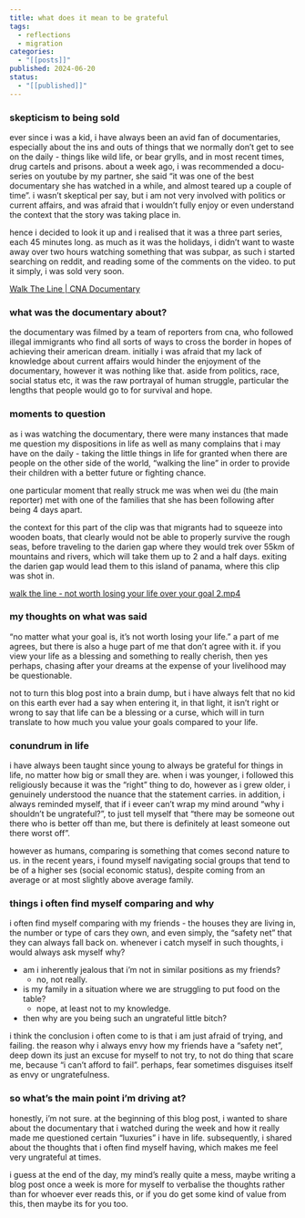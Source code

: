 ```yaml
---
title: what does it mean to be grateful
tags:
  - reflections
  - migration
categories:
  - "[[posts]]"
published: 2024-06-20
status:
  - "[[published]]"
---
```

### skepticism to being sold

ever since i was a kid, i have always been an avid fan of documentaries, especially about the ins and outs of things that we normally don’t get to see on the daily - things like wild life, or bear grylls, and in most recent times, drug cartels and prisons. about a week ago, i was recommended a docu-series on youtube by my partner, she said “it was one of the best documentary she has watched in a while, and almost teared up a couple of time”. i wasn’t skeptical per say, but i am not very involved with politics or current affairs, and was afraid that i wouldn’t fully enjoy or even understand the context that the story was taking place in.

hence i decided to look it up and i realised that it was a three part series, each 45 minutes long. as much as it was the holidays, i didn’t want to waste away over two hours watching something that was subpar, as such i started searching on reddit, and reading some of the comments on the video. to put it simply, i was sold very soon.

[Walk The Line | CNA Documentary](https://youtube.com/playlist?list=PLkMf14VQEvTaR0QKm8JtFiRyLaVZZobp7&si=qUcCddUazeP2jhjm)

### what was the documentary about?

the documentary was filmed by a team of reporters from cna, who followed illegal immigrants who find all sorts of ways to cross the border in hopes of achieving their american dream. initially i was afraid that my lack of knowledge about current affairs would hinder the enjoyment of the documentary, however it was nothing like that. aside from politics, race, social status etc, it was the raw portrayal of human struggle, particular the lengths that people would go to for survival and hope.

### moments to question

as i was watching the documentary, there were many instances that made me question my dispositions in life as well as many complains that i may have on the daily - taking the little things in life for granted when there are people on the other side of the world, “walking the line” in order to provide their children with a better future or fighting chance.

one particular moment that really struck me was when wei du (the main reporter) met with one of the families that she has been following after being 4 days apart.

the context for this part of the clip was that migrants had to squeeze into wooden boats, that clearly would not be able to properly survive the rough seas, before traveling to the darien gap where they would trek over 55km of mountains and rivers, which will take them up to 2 and a half days. exiting the darien gap would lead them to this island of panama, where this clip was shot in.

[walk the line - not worth losing your life over your goal 2.mp4](https://prod-files-secure.s3.us-west-2.amazonaws.com/5503b278-6d9b-4ece-9567-42c87025f13c/ed3e56bb-fdc5-45ee-8530-d4d055689309/walk_the_line_-_not_worth_losing_your_life_over_your_goal_2.mp4)

### my thoughts on what was said

“no matter what your goal is, it’s not worth losing your life.” a part of me agrees, but there is also a huge part of me that don’t agree with it. if you view your life as a blessing and something to really cherish, then yes perhaps, chasing after your dreams at the expense of your livelihood may be questionable.

not to turn this blog post into a brain dump, but i have always felt that no kid on this earth ever had a say when entering it, in that light, it isn’t right or wrong to say that life can be a blessing or a curse, which will in turn translate to how much you value your goals compared to your life.

### conundrum in life

i have always been taught since young to always be grateful for things in life, no matter how big or small they are. when i was younger, i followed this religiously because it was the “right” thing to do, however as i grew older, i genuinely understood the nuance that the statement carries. in addition, i always reminded myself, that if i eveer can’t wrap my mind around “why i shouldn’t be ungrateful?”, to just tell myself that “there may be someone out there who is better off than me, but there is definitely at least someone out there worst off”.

however as humans, comparing is something that comes second nature to us. in the recent years, i found myself navigating social groups that tend to be of a higher ses (social economic status), despite coming from an average or at most slightly above average family.

### things i often find myself comparing and why

i often find myself comparing with my friends - the houses they are living in, the number or type of cars they own, and even simply, the “safety net” that they can always fall back on. whenever i catch myself in such thoughts, i would always ask myself why?

- am i inherently jealous that i’m not in similar positions as my friends?
    - no, not really.
- is my family in a situation where we are struggling to put food on the table?
    - nope, at least not to my knowledge.
- then why are you being such an ungrateful little bitch?

i think the conclusion i often come to is that i am just afraid of trying, and failing. the reason why i always envy how my friends have a “safety net”, deep down its just an excuse for myself to not try, to not do thing that scare me, because “i can’t afford to fail”. perhaps, fear sometimes disguises itself as envy or ungratefulness.

### so what’s the main point i’m driving at?

honestly, i’m not sure. at the beginning of this blog post, i wanted to share about the documentary that i watched during the week and how it really made me questioned certain “luxuries” i have in life. subsequently, i shared about the thoughts that i often find myself having, which makes me feel very ungrateful at times.

i guess at the end of the day, my mind’s really quite a mess, maybe writing a blog post once a week is more for myself to verbalise the thoughts rather than for whoever ever reads this, or if you do get some kind of value from this, then maybe its for you too.